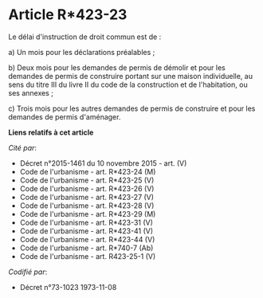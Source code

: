 # Article R*423-23

Le délai d'instruction de droit commun est de :

a) Un mois pour les déclarations préalables ;

b) Deux mois pour les demandes de permis de démolir et pour les demandes de permis de construire portant sur une maison
individuelle, au sens du titre III du livre II du code de la construction et de l'habitation, ou ses annexes ;

c) Trois mois pour les autres demandes de permis de construire et pour les demandes de permis d'aménager.

**Liens relatifs à cet article**

_Cité par_:

  - Décret n°2015-1461 du 10 novembre 2015 - art. (V)
  - Code de l'urbanisme - art. R*423-24 (M)
  - Code de l'urbanisme - art. R*423-25 (V)
  - Code de l'urbanisme - art. R*423-26 (V)
  - Code de l'urbanisme - art. R*423-27 (V)
  - Code de l'urbanisme - art. R*423-28 (V)
  - Code de l'urbanisme - art. R*423-29 (M)
  - Code de l'urbanisme - art. R*423-31 (V)
  - Code de l'urbanisme - art. R*423-41 (V)
  - Code de l'urbanisme - art. R*423-44 (V)
  - Code de l'urbanisme - art. R*740-7 (Ab)
  - Code de l'urbanisme - art. R423-25-1 (V)

_Codifié par_:

  - Décret n°73-1023 1973-11-08
